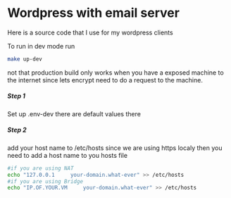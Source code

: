 # Wordpress with email server



Here is a source code that I use for my wordpress clients

To run in dev mode run 
```bash
make up-dev
```

not that production build only works when you have a exposed machine to the internet since lets encrypt need to do a request to the machine.

##### Step 1
Set up .env-dev
there are default values there 
##### Step 2
add your host name to /etc/hosts
since we are using https localy then you need to add a host name to you hosts file 
```bash
#if you are using NAT
echo "127.0.0.1     your-domain.what-ever" >> /etc/hosts
#if you are using Bridge 
echo "IP.OF.YOUR.VM     your-domain.what-ever" >> /etc/hosts
```
